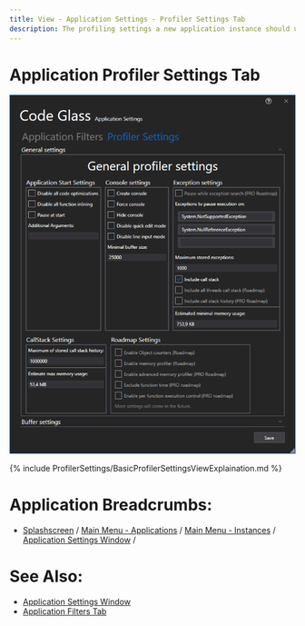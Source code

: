 ```yaml
---
title: View - Application Settings - Profiler Settings Tab
description: The profiling settings a new application instance should use.
---
```

# Application Profiler Settings Tab
![assets/img/ApplicationSettingsWindow/ApplicationProfilerSettings.png](../../../assets/img/ApplicationSettingsWindow/ApplicationProfilerSettings.png)

{% include ProfilerSettings/BasicProfilerSettingsViewExplaination.md  %}




# Application Breadcrumbs: 
- [Splashscreen](../Splashscreen.md) / [Main Menu - Applications](../mainwindow/application.md) / [Main Menu - Instances](../mainwindow/applicationInstance.md) / [Application Settings Window](../ApplicationSettingsWindow.md) /

# See Also:
 - [Application Settings Window](../applicationsettingswindow.md)
 - [Application Filters Tab](ApplicationFilters.md)
